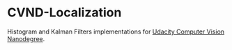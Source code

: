 # CVND-Localization
Histogram and Kalman Filters implementations for
[Udacity Computer Vision Nanodegree](https://www.udacity.com/course/computer-vision-nanodegree--nd891).
